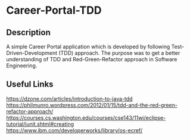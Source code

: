 # Career-Portal-TDD

## Description
A simple Career Portal application which is developed by following Test-Driven-Development (TDD) approach. The purpose was to get a better understanding of TDD and Red-Green-Refactor approach in Software Engineering.

## Useful Links

https://dzone.com/articles/introduction-to-java-tdd
https://philmunro.wordpress.com/2012/01/15/tdd-and-the-red-green-refactor-approach/
https://courses.cs.washington.edu/courses/cse143/11wi/eclipse-tutorial/junit.shtml#creating
https://www.ibm.com/developerworks/library/os-ecref/
